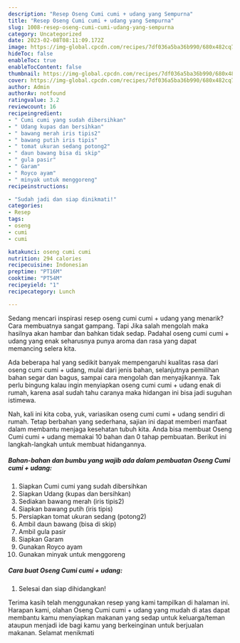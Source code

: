 ```yaml
---
description: "Resep Oseng Cumi cumi + udang yang Sempurna"
title: "Resep Oseng Cumi cumi + udang yang Sempurna"
slug: 1008-resep-oseng-cumi-cumi-udang-yang-sempurna
category: Uncategorized
date: 2023-02-08T08:11:09.172Z
image: https://img-global.cpcdn.com/recipes/7df036a5ba36b990/680x482cq70/oseng-cumi-cumi-udang-foto-resep-utama.jpg
hideToc: false
enableToc: true
enableTocContent: false
thumbnail: https://img-global.cpcdn.com/recipes/7df036a5ba36b990/680x482cq70/oseng-cumi-cumi-udang-foto-resep-utama.jpg
cover: https://img-global.cpcdn.com/recipes/7df036a5ba36b990/680x482cq70/oseng-cumi-cumi-udang-foto-resep-utama.jpg
author: Admin
authorAv: notfound
ratingvalue: 3.2
reviewcount: 16
recipeingredient:
- " Cumi cumi yang sudah dibersihkan"
- " Udang kupas dan bersihkan"
- " bawang merah iris tipis2"
- " bawang putih iris tipis"
- " tomat ukuran sedang potong2"
- " daun bawang bisa di skip"
- " gula pasir"
- " Garam"
- " Royco ayam"
- " minyak untuk menggoreng"
recipeinstructions:

- "Sudah jadi dan siap dinikmati!"
categories:
- Resep
tags:
- oseng
- cumi
- cumi

katakunci: oseng cumi cumi 
nutrition: 294 calories
recipecuisine: Indonesian
preptime: "PT16M"
cooktime: "PT54M"
recipeyield: "1"
recipecategory: Lunch

---
```



Sedang mencari inspirasi resep oseng cumi cumi + udang yang menarik? Cara membuatnya sangat gampang. Tapi Jika salah mengolah maka hasilnya akan hambar dan bahkan tidak sedap. Padahal oseng cumi cumi + udang yang enak seharusnya punya aroma dan rasa yang dapat memancing selera kita.


Ada beberapa hal yang sedikit banyak mempengaruhi kualitas rasa dari oseng cumi cumi + udang, mulai dari jenis bahan, selanjutnya pemilihan bahan segar dan bagus, sampai cara mengolah dan menyajikannya. Tak perlu bingung kalau ingin menyiapkan oseng cumi cumi + udang enak di rumah, karena asal sudah tahu caranya maka hidangan ini bisa jadi suguhan istimewa.




Nah, kali ini kita coba, yuk, variasikan oseng cumi cumi + udang sendiri di rumah. Tetap berbahan yang sederhana, sajian ini dapat memberi manfaat dalam membantu menjaga kesehatan tubuh kita. Anda bisa membuat Oseng Cumi cumi + udang memakai 10 bahan dan 0 tahap pembuatan. Berikut ini langkah-langkah untuk membuat hidangannya.

<!--inarticleads1-->

##### Bahan-bahan dan bumbu yang wajib ada dalam pembuatan Oseng Cumi cumi + udang:

1. Siapkan  Cumi cumi yang sudah dibersihkan
1. Siapkan  Udang (kupas dan bersihkan)
1. Sediakan  bawang merah (iris tipis2)
1. Siapkan  bawang putih (iris tipis)
1. Persiapkan  tomat ukuran sedang (potong2)
1. Ambil  daun bawang (bisa di skip)
1. Ambil  gula pasir
1. Siapkan  Garam
1. Gunakan  Royco ayam
1. Gunakan  minyak untuk menggoreng




<!--inarticleads2-->

##### Cara buat Oseng Cumi cumi + udang:


1. Selesai dan siap dihidangkan!



Terima kasih telah menggunakan resep yang kami tampilkan di halaman ini. Harapan kami, olahan Oseng Cumi cumi + udang yang mudah di atas dapat membantu kamu menyiapkan makanan yang sedap untuk keluarga/teman ataupun menjadi ide bagi kamu yang berkeinginan untuk berjualan makanan. Selamat menikmati
